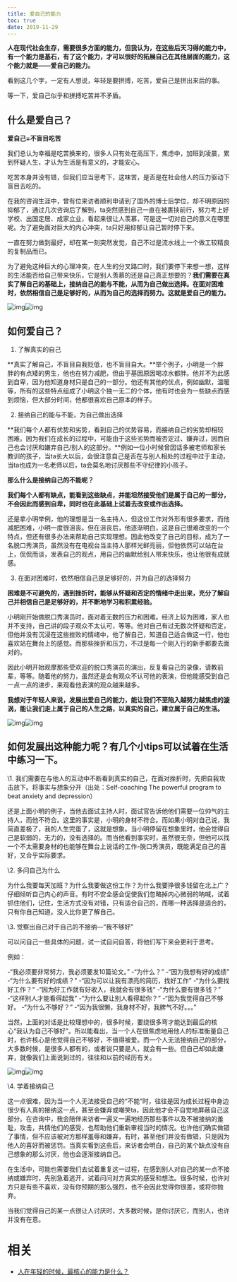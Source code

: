 ```yaml
---
title: 爱自己的能力
toc: true
date: 2019-11-29
---
```




**人在现代社会生存，需要很多方面的能力，但我认为，在这些后天习得的能力中，有一个能力是基石，有了这个能力，才可以很好的拓展自己在其他层面的能力，这个能力就是——爱自己的能力。**


看到这几个字，一定有人想说，年轻是要拼搏，吃苦，爱自己是拼出来后的事。

等一下，爱自己似乎和拼搏吃苦并不矛盾。

## 什么是爱自己？

**爱自己=不盲目吃苦**

我们总认为幸福是吃苦换来的，很多人只有处在高压下，焦虑中，加班到凌晨，累到怀疑人生，才认为生活是有意义的，才能安心。

吃苦本身并没有错，但我们应当思考下，这味苦，是否是在社会他人的压力驱动下盲目去吃的。

在我的咨询生涯中，曾有位来访者顺利申请到了国外的博士后学位，却不明原因的抑郁了，通过几次咨询后了解到，ta突然感到自己一直在被裹挟前行，努力考上好学校、出国定居、成家立业，看起来很让人羡慕，可是这一切对自己的意义在哪里呢。为了避免面对巨大的内心冲突，ta只好用抑郁让自己暂时停下来。

一直在努力做到最好，却在某一刻突然发觉，自己不过是流水线上一个做工较精良的复制品而已。

为了避免这种巨大的心理冲突，在人生的分叉路口时，我们要停下来想一想，这样的生活能否给自己带来快乐，它是别人羡慕的还是自己真正想要的？**我们需要在真实了解自己的基础上，接纳自己的能与不能，从而为自己做出选择。在面对困难时，依然相信自己是足够好的，从而为自己的选择而努力。这就是爱自己的能力。**



![img](https://pic4.zhimg.com/50/v2-d6797a65ca22dfda5c91eaa6f83eada2_hd.jpg)![img](https://pic4.zhimg.com/80/v2-d6797a65ca22dfda5c91eaa6f83eada2_hd.jpg)



## 如何爱自己？

1. 了解真实的自己

**真实了解自己，不盲目自我贬低，也不盲目自大。**举个例子，小明是一个胖胖的有点矮的男生，他也在努力减肥，但由于基因原因喝凉水都胖。他并不为此感到自卑，因为他知道身材只是自己的一部分。他还有其他的优点，例如幽默，温暖等，所有的这些特点组成了小明这个独一无二的个体，他有时也会为一些缺点而感到烦恼，但大部分时间，他都很喜欢自己原本的样子。



2. 接纳自己的能与不能，为自己做出选择

**我们每个人都有优势和劣势，看到自己的优势容易，而接纳自己的劣势却相较困难。因为我们在成长的过程中，可能由于这些劣势而被否定过、嫌弃过，因而自己也会讨厌和嫌弃自己/别人的这部分。**例如一位小时候曾因话多被老师和家长教训的孩子，当ta长大以后，会很注意自己是否在与别人相处的过程中过于主动，当ta也成为一名老师以后，ta会莫名地讨厌那些不守纪律的小孩子。

**那么什么是接纳自己的不能呢？**

**我们每个人都有缺点，能看到这些缺点，并能坦然接受他们是属于自己的一部分，不会因此而感到自卑，同时也在此基础上试着去改变或作出选择。**

还是拿小明举例，他的理想是当一名主持人，但这份工作对外形有很多要求，而他减肥困难，小明一度很沮丧。但在沮丧后，他逐渐明白，这是自己很难改变的一个特点，但还有很多办法来帮助自己实现理想。因此他改变了自己的目标，成为了一名脱口秀演员，虽然没有在电视台当主持人那样光鲜亮丽，但他依然可以站在台上，侃侃而谈，发表自己的观点，用自己的幽默给别人带来快乐，也让他很有成就感。



3. 在面对困难时，依然相信自己是足够好的，并为自己的选择努力

**困难是不可避免的，遇到挫折时，能够从怀疑和否定的情绪中走出来，充分了解自己并相信自己是足够好的，并不断地学习和积累经验。**

小明刚开始做脱口秀演员时，面对着无数的压力和困难。经济上较为困难，家人也并不支持，自己讲的段子观众不太认可，等等。他对自己有过无数次怀疑和否定，但他并没有沉浸在这些挫败的情绪中，他了解自己，知道自己适合做这一行，他也喜欢站在舞台上的感觉。而那些挫折和压力，不过是每一个刚入行的新手都要去面对的。

因此小明开始观摩那些受欢迎的脱口秀演员的演出，反复看自己的录像，请教前辈，等等。随着他的努力，虽然还是会有观众不认可他的表演，但他能感受到自己一点一点的进步，来观看他表演的观众越来越多。

**我想对于年轻人来说，发展出爱自己的能力，能让我们不至陷入越努力越焦虑的漩涡，能让我们走上属于自己的人生之路，以真实的自己，建立属于自己的生活。**



![img](https://pic4.zhimg.com/50/v2-e4a251939a8d8b19901d9a2c9bbdfa99_hd.jpg)![img](https://pic4.zhimg.com/80/v2-e4a251939a8d8b19901d9a2c9bbdfa99_hd.jpg)



## 如何发展出这种能力呢？有几个小tips可以试着在生活中练习一下。

\1. 我们需要在与他人的互动中不断看到真实的自己，在面对挫折时，先把自我攻击放下。将事实与想象分开（出处：Self-coaching The powerful program to beat anxiety and depression）

还是上面小明的例子，当他去面试主持人时，面试官告诉他他们需要一位帅气的主持人，而他不符合。这里的事实是，小明的身材不符合。而如果小明对自己说，我简直差极了，我的人生完蛋了，这就是想象。当小明停留在想象里时，他会觉得自己是软弱的，无力的，没有选择的。而当他看到事实时，虽然很无奈，但他可以找一个不太需要身材的也能够在舞台上说话的工作-脱口秀演员，既能满足自己的喜好，又合乎实际要求。

\2. 多问自己为什么

为什么我要每天加班？为什么我要做这份工作？为什么我要挣很多钱留在北上广？仔细倾听自己内心的声音。有时不安全感会促使我们忽略掉内心微弱的呐喊，试着抓住他们，记住，生活方式没有对错，只有适合自己的，而哪一种选择是适合的，只有你自己知道。没人比你更了解自己。

\3. 觉察出自己对于自己的不接纳—“我不够好”

可以问自己一些具体的问题，试一试自问自答，将他们写下来会更利于思考。

例如：

-“我必须要非常努力，我必须要发10篇论文。”
-“为什么？”
-“因为我想有好的成绩”
-“为什么要有好的成绩？”
-“因为可以让我有漂亮的简历，找好工作”
-“为什么要找好工作？“
-“因为好工作就有好收入，我就会有很多钱“
-“为什么要有很多钱？”
-“这样别人才能看得起我”
-“为什么要让别人看得起你？”
-“因为我觉得自己不够好。
-“为什么不够好？”
-“因为我很懒，我身材不好，我脾气不好。。。”

当然，上面的对话是比较理想中的，很多时候，要绕很多弯才能达到最后的核心“我认为自己不够好”。所以能看出，当一个人在很焦虑地用他人的标准衡量自己时，也许核心是他觉得自己不够好，不值得被爱。而一个人无法接纳自己的部分，大多数时候，是很多人都有的，或者说只要是人，就会有一些。但自己却如此嫌弃，就像我们上面说到过的，往往和以前的经历有关。



![img](https://pic4.zhimg.com/50/v2-4b3bcbe4ffe8d6321a72181c3ed33439_hd.jpg)![img](https://pic4.zhimg.com/80/v2-4b3bcbe4ffe8d6321a72181c3ed33439_hd.jpg)



\4. 学着接纳自己

这一点很难，因为当一个人无法接受自己的“不能”时，往往是因为成长过程中身边很少有人真的接纳这一点，甚至会嫌弃或嘲笑ta，因此他才会不自觉地屏蔽自己这部分。在咨询中，我会陪伴来访者一遍又一遍地经历那些事件以及不被接纳的羞耻，攻击，共情他们的感受，也帮助他们重新审视当时的情况。也许他们确实做错了事情，但不应该被对方那样羞辱和嫌弃，有时，甚至他们并没有做错，只是因为他人的喜好而被惩罚。当真实看到这些后，来访者会明白，自己的某个缺点没有自己想象的那么讨厌，他也会逐渐接纳自己。

在生活中，可能也需要我们去试着重复这一过程，在感到别人对自己的某一点不接纳或嫌弃时，先别急着逃开，试着问问对方真实的感受和想法。很多时候，也许对方只是有些不喜欢，没有你预期的那么强烈，也不会因此觉得你很差，或将你抛弃。

当我们觉得自己的某一点很让人讨厌时，大多数时候，是你讨厌它，而别人，也许并没有在意。



# 相关

- [人在年轻的时候，最核心的能力是什么？](https://www.zhihu.com/question/303482683)
